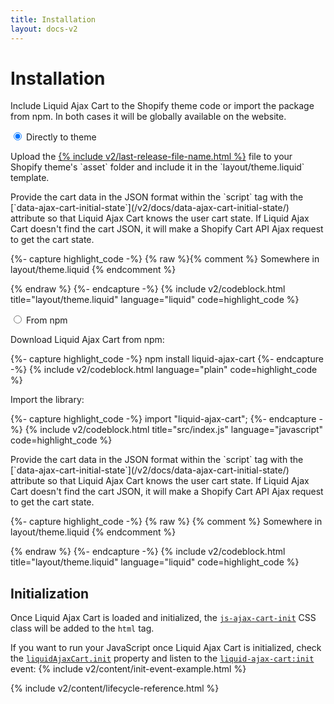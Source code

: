 ```yaml
---
title: Installation
layout: docs-v2
---
```


# Installation

<p class="lead">
Include Liquid Ajax Cart to the Shopify theme code or import the package from npm.
In both cases it will be globally available on the website.
</p>

<div class="tabs">

<input type="radio" name="installation_types" id="installation_type_direct" checked />
<label for="installation_type_direct">Directly to theme</label>
<div>

<p markdown="1">Upload the <a href="{% include v2/last-release-file-name.html path=true %}" download >{% include v2/last-release-file-name.html %}</a> file to your Shopify theme's `asset` folder and include it in the `layout/theme.liquid` template.</p>

<p markdown="1">
Provide the cart data in the JSON format within the `script` tag 
with the [`data-ajax-cart-initial-state`](/v2/docs/data-ajax-cart-initial-state/) attribute so that
Liquid Ajax Cart knows the user cart state.  
If Liquid Ajax Cart doesn't find the cart JSON, it will make a Shopify Cart API Ajax request to get the cart state.
</p>

{%- capture highlight_code -%}
{% raw %}{% comment %} Somewhere in layout/theme.liquid {% endcomment %}

<script type="application/json" data-ajax-cart-initial-state>
  {{ cart | json }}
</script>

<script type="module">
  import {% endraw %}{% include v2/last-release-file-name.html asset_url=true %}{% raw %};
</script>
{% endraw %}
{%- endcapture -%}
{% include v2/codeblock.html title="layout/theme.liquid" language="liquid" code=highlight_code %}

</div>

<input type="radio" name="installation_types" id="installation_type_npm" />
<label for="installation_type_npm">From npm</label> 
<div>

<p markdown="1">Download Liquid Ajax Cart from npm:</p>

{%- capture highlight_code -%}
npm install liquid-ajax-cart
{%- endcapture -%}
{% include v2/codeblock.html language="plain" code=highlight_code %}

<p>Import the library:</p>
{%- capture highlight_code -%}
import "liquid-ajax-cart";
{%- endcapture -%}
{% include v2/codeblock.html title="src/index.js" language="javascript" code=highlight_code %}

<p markdown="1">
Provide the cart data in the JSON format within the `script` tag 
with the [`data-ajax-cart-initial-state`](/v2/docs/data-ajax-cart-initial-state/) attribute so that
Liquid Ajax Cart knows the user cart state.  
If Liquid Ajax Cart doesn't find the cart JSON, it will make a Shopify Cart API Ajax request to get the cart state.
</p>
{%- capture highlight_code -%}
{% raw %}
{% comment %} Somewhere in layout/theme.liquid {% endcomment %}

<script type="application/json" data-ajax-cart-initial-state>
  {{ cart | json }}
</script>

<script src="{{ 'my-bundle.min.js' | asset_url }}" defer="defer"></script>
{% endraw %}
{%- endcapture -%}
{% include v2/codeblock.html title="layout/theme.liquid" language="liquid" code=highlight_code %}

</div>

</div>

## Initialization

Once Liquid Ajax Cart is loaded and initialized, 
the [`js-ajax-cart-init`](/v2/docs/js-ajax-cart-init/) CSS class will be added to the `html` tag.

If you want to run your JavaScript once Liquid Ajax Cart is initialized, 
check the [`liquidAjaxCart.init`](/v2/docs/liquid-ajax-cart-init/) property 
and listen to the [`liquid-ajax-cart:init`](/v2/docs/event-init/) event:
{% include v2/content/init-event-example.html %}

{% include v2/content/lifecycle-reference.html %}